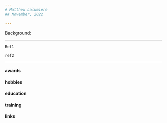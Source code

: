 ```yaml
---
# Matthew Lalumiere
## November, 2022

---
```


Background:

---

`
Ref1
`

`ref2
`

---
#### awards 
#### hobbies
#### education
#### training
#### links
